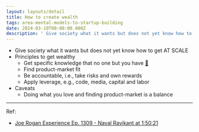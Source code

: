 ```yaml
---
layout: layouts/detail
title: How to create wealth
tags: area-mental-models-to-startup-building
date: 2024-03-10T00:00:00.000Z
description: ' Give society what it wants but does not yet know how to get AT SCALE Principles to get wealthy Get specific knowledge that no one but you have &lt;a hre... '
---
```

* Give society what it wants but does not yet know how to get AT SCALE
* Principles to get wealthy
  * Get specific knowledge that no one but you have <a href="https://www.littletunnel.com/area/mental-models-to-startup-building/naval-escape-competition-through-authenticity/" data-note-url="/area/mental-models-to-startup-building/naval-escape-competition-through-authenticity/" target="_blank">🔗</a> 
  * Find product-market fit
  * Be accountable, i.e., take risks and own rewards
  * Apply leverage, e.g., code, media, capital and labor
* Caveats
  * Doing what you love and finding product-market is a balance

---

Ref:
- <a href="https://www.youtube.com/watch?v=3qHkcs3kG44" target="_blank">Joe Rogan Experience Ep. 1309 - Naval Ravikant at 1:50:21</a>
